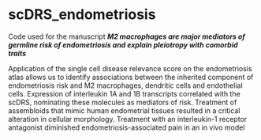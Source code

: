 # scDRS_endometriosis
Code used for the manuscript ***M2 macrophages are major mediators of germline risk of endometriosis and explain pleiotropy with comorbid traits***

Application of the single cell disease relevance score on the endometriosis atlas allows us to identify associations between the inherited component of endometriosis risk and M2 macrophages, dendritic cells and endothelial cells. Expression of interleukin 1A and 1B transcripts correlated with the scDRS, nominating these molecules as mediators of risk. Treatment of assembloids that mimic human endometrial tissues resulted in a critical alteration in cellular morphology. Treatment with an interleukin-1 receptor antagonist diminished endometriosis-associated pain in an in vivo model
